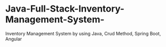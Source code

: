 # Java-Full-Stack-Inventory-Management-System-
Inventory Management System by using Java, Crud Method, Spring Boot, Angular

